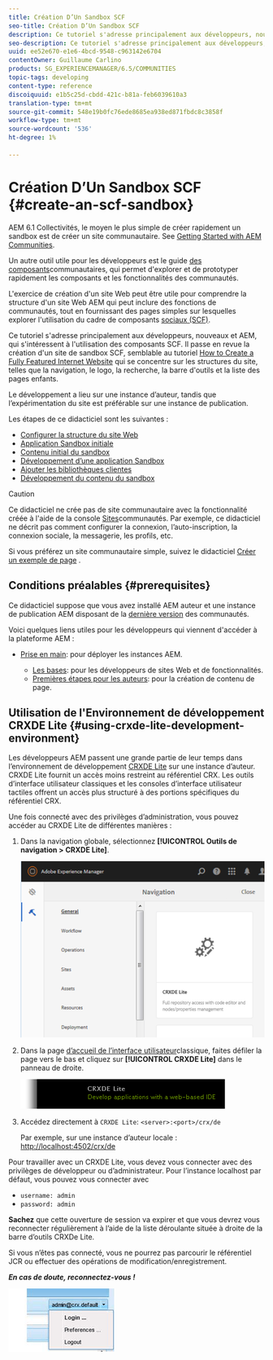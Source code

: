 ```yaml
---
title: Création D’Un Sandbox SCF
seo-title: Création D’Un Sandbox SCF
description: Ce tutoriel s'adresse principalement aux développeurs, nouveaux et AEM, qui s'intéressent à l'utilisation des composants SCF.  Il passe en revue la création du site An SCF Sandbox
seo-description: Ce tutoriel s'adresse principalement aux développeurs, nouveaux et AEM, qui s'intéressent à l'utilisation des composants SCF.  Il passe en revue la création du site An SCF Sandbox
uuid: ee52e670-e1e6-4bcd-9548-c963142e6704
contentOwner: Guillaume Carlino
products: SG_EXPERIENCEMANAGER/6.5/COMMUNITIES
topic-tags: developing
content-type: reference
discoiquuid: e1b5c25d-cbdd-421c-b81a-feb6039610a3
translation-type: tm+mt
source-git-commit: 548e19b0fc76ede8685ea938ed871fbdc8c3858f
workflow-type: tm+mt
source-wordcount: '536'
ht-degree: 1%

---
```




# Création D’Un Sandbox SCF  {#create-an-scf-sandbox}


AEM 6.1 Collectivités, le moyen le plus simple de créer rapidement un sandbox est de créer un site communautaire. See [Getting Started with AEM Communities](getting-started.md).

Un autre outil utile pour les développeurs est le guide [des composants](components-guide.md)communautaires, qui permet d&#39;explorer et de prototyper rapidement les composants et les fonctionnalités des communautés.

L&#39;exercice de création d&#39;un site Web peut être utile pour comprendre la structure d&#39;un site Web AEM qui peut inclure des fonctions de communautés, tout en fournissant des pages simples sur lesquelles explorer l&#39;utilisation du cadre de composants [sociaux (SCF)](scf.md).

Ce tutoriel s&#39;adresse principalement aux développeurs, nouveaux et AEM, qui s&#39;intéressent à l&#39;utilisation des composants SCF. Il passe en revue la création d&#39;un site de sandbox SCF, semblable au tutoriel [How to Create a Fully Featured Internet Website](../../help/sites-developing/website.md) qui se concentre sur les structures du site, telles que la navigation, le logo, la recherche, la barre d&#39;outils et la liste des pages enfants.

Le développement a lieu sur une instance d’auteur, tandis que l’expérimentation du site est préférable sur une instance de publication.

Les étapes de ce didacticiel sont les suivantes :

* [Configurer la structure du site Web](setup-website.md)
* [Application Sandbox initiale](initial-app.md)
* [Contenu initial du sandbox](initial-content.md)
* [Développement d’une application Sandbox](develop-app.md)
* [Ajouter les bibliothèques clientes](add-clientlibs.md)
* [Développement du contenu du sandbox](develop-content.md)

>[!CAUTION]
>
>Ce didacticiel ne crée pas de site communautaire avec la fonctionnalité créée à l&#39;aide de la console [Sites](sites-console.md)communautés. Par exemple, ce didacticiel ne décrit pas comment configurer la connexion, l’auto-inscription, la connexion [](social-login.md)sociale, la messagerie, les profils, etc.
>
>Si vous préférez un site communautaire simple, suivez le didacticiel [Créer un exemple de page](create-sample-page.md) .

## Conditions préalables {#prerequisites}

Ce didacticiel suppose que vous avez installé AEM auteur et une instance de publication AEM disposant de la [dernière version](deploy-communities.md#latest-releases) des communautés.

Voici quelques liens utiles pour les développeurs qui viennent d&#39;accéder à la plateforme AEM :

* [Prise en main](../../help/sites-deploying/deploy.md#getting-started): pour déployer les instances AEM.

   * [Les bases](../../help/sites-developing/the-basics.md): pour les développeurs de sites Web et de fonctionnalités.
   * [Premières étapes pour les auteurs](../../help/sites-authoring/first-steps.md): pour la création de contenu de page.

## Utilisation de l&#39;Environnement de développement CRXDE Lite {#using-crxde-lite-development-environment}

Les développeurs AEM passent une grande partie de leur temps dans l’environnement de développement [CRXDE Lite](../../help/sites-developing/developing-with-crxde-lite.md) sur une instance d’auteur. CRXDE Lite fournit un accès moins restreint au référentiel CRX. Les outils d’interface utilisateur classiques et les consoles d’interface utilisateur tactiles offrent un accès plus structuré à des portions spécifiques du référentiel CRX.

Une fois connecté avec des privilèges d’administration, vous pouvez accéder au CRXDE Lite de différentes manières :

1. Dans la navigation globale, sélectionnez **[!UICONTROL Outils de navigation > CRXDE Lite]**.

   ![crxde-lite](assets/tools-crxde.png)

2. Dans la page [d’accueil de l’interface utilisateur](http://localhost:4502/welcome.html)classique, faites défiler la page vers le bas et cliquez sur **[!UICONTROL CRXDE Lite]** dans le panneau de droite.

   ![classic-ui-crxde](assets/classic-ui-crxde.png)

3. Accédez directement à `CRXDE Lite`: `<server>:<port>/crx/de`

   Par exemple, sur une instance d’auteur locale : [http://localhost:4502/crx/de](http://localhost:4502/crx/de)

Pour travailler avec un CRXDE Lite, vous devez vous connecter avec des privilèges de développeur ou d’administrateur. Pour l’instance localhost par défaut, vous pouvez vous connecter avec

* `username: admin`
* `password: admin`


**Sachez** que cette ouverture de session va expirer et que vous devrez vous reconnecter régulièrement à l’aide de la liste déroulante située à droite de la barre d’outils CRXDe Lite.

Si vous n’êtes pas connecté, vous ne pourrez pas parcourir le référentiel JCR ou effectuer des opérations de modification/enregistrement.

***En cas de doute, reconnectez-vous !***

![réouverture](assets/relogin.png)
